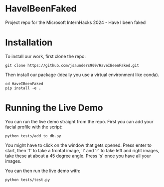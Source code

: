 # HaveIBeenFaked
Project repo for the Microsoft InternHacks 2024 - Have I been faked


# Installation
To install our work, first clone the repo:

```git clone https://github.com/jsaunders909/HaveIBeenFaked.git ```

Then install our package (ideally you use a virtual environment like conda).

```
cd HaveIBeenFaked
pip install -e .
```

# Running the Live Demo

You can run the live demo straight from the repo. First you can add your facial profile with the script:

```
python tests/add_to_db.py
```

You might have to click on the window that gets opened. Press enter to start, then 'f' to take a frontal image, 'l' and 'r' to take left and right images, take these at about a 45 degree angle. Press 's' once you have all your images.

You can then run the live demo with:

```
python tests/test.py
```


